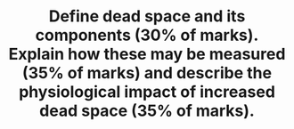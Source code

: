 ---
title: "Define dead space and its components (30% of marks). Explain how these may be measured (35% of marks) and describe the physiological impact of increased dead space (35% of marks)."
entityType: SAQ
exam: PEX
college: CICM
year: 2018
sitting: A
question: 03
passRate: 59
EC_expectedDomains:
- "An outline of anatomical, alveolar and physiological dead space was expected."
EC_extraCredit:
- "Fowler’s method was generally well described."
EC_errorsCommon:
- "Some candidates failed to provide a correct definition of dead space. The Bohr equation was commonly incorrect, and many did not comment on how to measure the components of the Bohr equation. Some plotted the axes incorrectly. The impact of increased dead space was not often well explained. Very few people stated the major impact of increased dead space is reduced minute ventilation and how this would affect CO2."
---